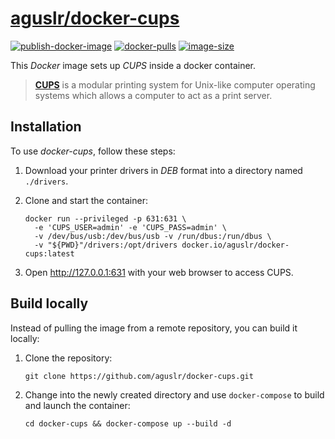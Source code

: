 [aguslr/docker-cups][1]
=======================

[![publish-docker-image](https://github.com/aguslr/docker-cups/actions/workflows/docker-publish.yml/badge.svg)](https://github.com/aguslr/docker-cups/actions/workflows/docker-publish.yml) [![docker-pulls](https://img.shields.io/docker/pulls/aguslr/docker-cups)](https://hub.docker.com/r/aguslr/docker-cups) [![image-size](https://img.shields.io/docker/image-size/aguslr/docker-cups/latest)](https://hub.docker.com/r/aguslr/docker-cups)


This *Docker* image sets up *CUPS* inside a docker container.

> **[CUPS][2]** is a modular printing system for Unix-like computer operating
> systems which allows a computer to act as a print server.


Installation
------------

To use *docker-cups*, follow these steps:

1. Download your printer drivers in *DEB* format into a directory named
   `./drivers`.

2. Clone and start the container:

       docker run --privileged -p 631:631 \
         -e 'CUPS_USER=admin' -e 'CUPS_PASS=admin' \
         -v /dev/bus/usb:/dev/bus/usb -v /run/dbus:/run/dbus \
         -v "${PWD}"/drivers:/opt/drivers docker.io/aguslr/docker-cups:latest

3. Open <http://127.0.0.1:631> with your web browser to access CUPS.


Build locally
-------------

Instead of pulling the image from a remote repository, you can build it locally:

1. Clone the repository:

       git clone https://github.com/aguslr/docker-cups.git

2. Change into the newly created directory and use `docker-compose` to build and
   launch the container:

       cd docker-cups && docker-compose up --build -d


[1]: https://github.com/aguslr/docker-cups
[2]: https://www.cups.org/
